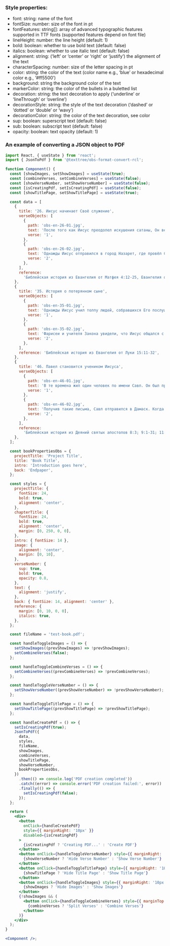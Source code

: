 ### Style properties:

<ul>
    <li>font: string: name of the font</li>
    <li>fontSize: number: size of the font in pt</li>
    <li>fontFeatures: string[]: array of advanced typographic features supported in TTF fonts (supported features depend on font file)</li>
    <li>lineHeight: number: the line height (default: 1)</li>
    <li>bold: boolean: whether to use bold text (default: false)</li>
    <li>italics: boolean: whether to use italic text (default: false)</li>
    <li>alignment: string: (‘left’ or ‘center’ or ‘right’ or ‘justify’) the alignment of the text</li>
    <li>characterSpacing: number: size of the letter spacing in pt</li>
    <li>color: string: the color of the text (color name e.g., ‘blue’ or hexadecimal color e.g., ‘#ff5500’)</li>
    <li>background: string the background color of the text</li>
    <li>markerColor: string: the color of the bullets in a buletted list</li>
    <li>decoration: string: the text decoration to apply (‘underline’ or ‘lineThrough’ or ‘overline’)</li>
    <li>decorationStyle: string: the style of the text decoration (‘dashed’ or ‘dotted’ or ‘double’ or ‘wavy’)</li>
    <li>decorationColor: string: the color of the text decoration, see color</li>
    <li>sup: boolean: superscript text (default: false)</li>
    <li>sub: boolean: subscript text (default: false)</li>
    <li>opacity: boolean: text opacity (default: 1)</li>
  </ul>

### An example of converting a JSON object to PDF

```jsx
import React, { useState } from 'react';
import { JsonToPdf } from '@texttree/obs-format-convert-rcl';

function Component() {
  const [showImages, setShowImages] = useState(true);
  const [combineVerses, setCombineVerses] = useState(false);
  const [showVerseNumber, setShowVerseNumber] = useState(false);
  const [isCreatingPdf, setIsCreatingPdf] = useState(false);
  const [showTitlePage, setShowTitlePage] = useState(true);

  const data = [
    {
      title: '26. Иисус начинает Своё служение',
      verseObjects: [
        {
          path: 'obs-en-26-01.jpg',
          text: 'После того как Иисус преодолел искушения сатаны, Он вернулся в регион Галилея, туда, где жил. Святой Дух давал Ему большую силу. Иисус ходил по Галилее из города в город, посещая разные места и наставляя людей. Все очень по-доброму отзывались о Нём.',
          verse: '1',
        },
        {
          path: 'obs-en-26-02.jpg',
          text: 'Однажды Иисус отправился в город Назарет, где провёл Своё детство. В субботу Иисус пошёл в синагогу, место молитвы. Там Ему дали свиток со словами пророка Исайи, чтобы Он прочитал вслух отрывок из этой книги. Иисус развернул свиток и начал читать.',
          verse: '2',
        },
      ],
      reference:
        'Библейская история из Евангелия от Матфея 4:12-25, Евангелия от Марка 1:14-15, 35-39; 3:13-21 и Евангелия от Луки 4:14-30, 38-44',
    },
    {
      title: '35. История о потерянном сыне',
      verseObjects: [
        {
          path: 'obs-en-35-01.jpg',
          text: 'Однажды Иисус учил толпу людей, собравшихся Его послушать. Среди них были сборщики налогов и другие люди, которые не исполняли закон Моисея, и поэтому их считали грешниками.',
          verse: '1',
        },
        {
          path: 'obs-en-35-02.jpg',
          text: 'Фарисеи и учителя Закона увидели, что Иисус общался с теми людьми как с друзьями. Поэтому они стали возмущаться и говорить друг другу: «Он поступает неправильно, разговаривает с грешниками и даже ест вместе с ними». Иисус услышал их и рассказал им такую историю:',
          verse: '2',
        },
      ],
      reference: 'Библейская история из Евангелия от Луки 15:11-32',
    },
    {
      title: '46. Павел становится учеником Иисуса',
      verseObjects: [
        {
          path: 'obs-en-46-01.jpg',
          text: 'В те времена жил один человек по имени Савл. Он был против учения об Иисусе. Савл присутствовал на том месте, где бросали камни в Стефана, и охранял одежду людей, убивавших его. Затем Савл стал преследовать верующих. Он ходил из дома в дом в Иерусалиме, хватал мужчин и женщин и бросал их в тюрьмы. Однажды Савл пришёл к первосвященнику и попросил у него письма к синагогам в Дамаске, чтобы там у него было право арестовывать и отправлять в Иерусалим последователей Иисуса.',
          verse: '1',
        },
        {
          path: 'obs-en-46-02.jpg',
          text: 'Получив такие письма, Савл отправился в Дамаск. Когда он был недалеко от города, яркий свет с неба осветил всё вокруг, и Савл упал на землю. Он услышал, как Кто-то сказал: «Савл! Савл! Почему ты преследуешь Меня?» Савл спросил: «Кто ты, Господин?» Голос ответил: «Я — Иисус, Которого Ты преследуешь!»',
          verse: '2',
        },
      ],
      reference:
        'Библейская история из Деяний святых апостолов 8:3; 9:1-31; 11:19-26; 13:1-3',
    },
  ];

  const bookPropertiesObs = {
    projectTitle: 'Project Title',
    title: 'Book Title',
    intro: 'Introduction goes here',
    back: 'Endpaper',
  };

  const styles = {
    projectTitle: {
      fontSize: 24,
      bold: true,
      alignment: 'center',
    },
    chapterTitle: {
      fontSize: 24,
      bold: true,
      alignment: 'center',
      margin: [0, 250, 0, 0],
    },
    intro: { fontSize: 14 },
    image: {
      alignment: 'center',
      margin: [0, 10],
    },
    verseNumber: {
      sup: true,
      bold: true,
      opacity: 0.8,
    },
    text: {
      alignment: 'justify',
    },
    back: { fontSize: 14, alignment: 'center' },
    reference: {
      margin: [0, 10, 0, 0],
      italics: true,
    },
  };

  const fileName = 'test-book.pdf';

  const handleToggleImages = () => {
    setShowImages((prevShowImages) => !prevShowImages);
    setCombineVerses(false);
  };

  const handleToggleCombineVerses = () => {
    setCombineVerses((prevCombineVerses) => !prevCombineVerses);
  };

  const handleToggleVerseNumber = () => {
    setShowVerseNumber((prevShowVerseNumber) => !prevShowVerseNumber);
  };

  const handleToggleTitlePage = () => {
    setShowTitlePage((prevShowTitlePage) => !prevShowTitlePage);
  };

  const handleCreatePdf = () => {
    setIsCreatingPdf(true);
    JsonToPdf({
      data,
      styles,
      fileName,
      showImages,
      combineVerses,
      showTitlePage,
      showVerseNumber,
      bookPropertiesObs,
    })
      .then(() => console.log('PDF creation completed'))
      .catch((error) => console.error('PDF creation failed:', error))
      .finally(() => {
        setIsCreatingPdf(false);
      });
  };

  return (
    <div>
      <button
        onClick={handleCreatePdf}
        style={{ marginRight: '10px' }}
        disabled={isCreatingPdf}
      >
        {isCreatingPdf ? 'Creating PDF...' : 'Create PDF'}
      </button>
      <button onClick={handleToggleVerseNumber} style={{ marginRight: '10px' }}>
        {showVerseNumber ? 'Hide Verse Number' : 'Show Verse Number'}
      </button>
      <button onClick={handleToggleTitlePage} style={{ marginRight: '10px' }}>
        {showTitlePage ? 'Hide Title Page' : 'Show Title Page'}
      </button>
      <button onClick={handleToggleImages} style={{ marginRight: '10px' }}>
        {showImages ? 'Hide Images' : 'Show Images'}
      </button>
      {!showImages && (
        <button onClick={handleToggleCombineVerses} style={{ marginTop: '10px' }}>
          {combineVerses ? 'Split Verses' : 'Combine Verses'}
        </button>
      )}
    </div>
  );
}

<Component />;
```
